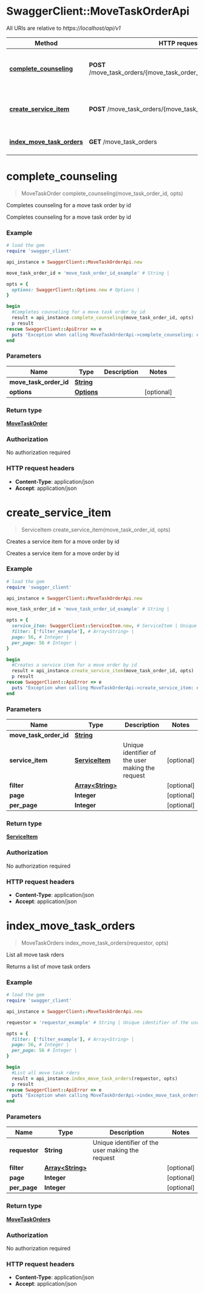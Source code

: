 # SwaggerClient::MoveTaskOrderApi

All URIs are relative to *https://localhost/api/v1*

Method | HTTP request | Description
------------- | ------------- | -------------
[**complete_counseling**](MoveTaskOrderApi.md#complete_counseling) | **POST** /move_task_orders/{move_task_order_id}/complete_counseling | Completes counseling for a move task order by id
[**create_service_item**](MoveTaskOrderApi.md#create_service_item) | **POST** /move_task_orders/{move_task_order_id}/service_items | Creates a service item for a move order by id
[**index_move_task_orders**](MoveTaskOrderApi.md#index_move_task_orders) | **GET** /move_task_orders | List all move task rders


# **complete_counseling**
> MoveTaskOrder complete_counseling(move_task_order_id, opts)

Completes counseling for a move task order by id

Completes counseling for a move task order by id

### Example
```ruby
# load the gem
require 'swagger_client'

api_instance = SwaggerClient::MoveTaskOrderApi.new

move_task_order_id = 'move_task_order_id_example' # String | 

opts = { 
  options: SwaggerClient::Options.new # Options | 
}

begin
  #Completes counseling for a move task order by id
  result = api_instance.complete_counseling(move_task_order_id, opts)
  p result
rescue SwaggerClient::ApiError => e
  puts "Exception when calling MoveTaskOrderApi->complete_counseling: #{e}"
end
```

### Parameters

Name | Type | Description  | Notes
------------- | ------------- | ------------- | -------------
 **move_task_order_id** | [**String**](.md)|  | 
 **options** | [**Options**](Options.md)|  | [optional] 

### Return type

[**MoveTaskOrder**](MoveTaskOrder.md)

### Authorization

No authorization required

### HTTP request headers

 - **Content-Type**: application/json
 - **Accept**: application/json



# **create_service_item**
> ServiceItem create_service_item(move_task_order_id, opts)

Creates a service item for a move order by id

Creates a service item for a move order by id

### Example
```ruby
# load the gem
require 'swagger_client'

api_instance = SwaggerClient::MoveTaskOrderApi.new

move_task_order_id = 'move_task_order_id_example' # String | 

opts = { 
  service_item: SwaggerClient::ServiceItem.new, # ServiceItem | Unique identifier of the user making the request
  filter: ['filter_example'], # Array<String> | 
  page: 56, # Integer | 
  per_page: 56 # Integer | 
}

begin
  #Creates a service item for a move order by id
  result = api_instance.create_service_item(move_task_order_id, opts)
  p result
rescue SwaggerClient::ApiError => e
  puts "Exception when calling MoveTaskOrderApi->create_service_item: #{e}"
end
```

### Parameters

Name | Type | Description  | Notes
------------- | ------------- | ------------- | -------------
 **move_task_order_id** | [**String**](.md)|  | 
 **service_item** | [**ServiceItem**](ServiceItem.md)| Unique identifier of the user making the request | [optional] 
 **filter** | [**Array&lt;String&gt;**](String.md)|  | [optional] 
 **page** | **Integer**|  | [optional] 
 **per_page** | **Integer**|  | [optional] 

### Return type

[**ServiceItem**](ServiceItem.md)

### Authorization

No authorization required

### HTTP request headers

 - **Content-Type**: application/json
 - **Accept**: application/json



# **index_move_task_orders**
> MoveTaskOrders index_move_task_orders(requestor, opts)

List all move task rders

Returns a list of move task orders

### Example
```ruby
# load the gem
require 'swagger_client'

api_instance = SwaggerClient::MoveTaskOrderApi.new

requestor = 'requestor_example' # String | Unique identifier of the user making the request

opts = { 
  filter: ['filter_example'], # Array<String> | 
  page: 56, # Integer | 
  per_page: 56 # Integer | 
}

begin
  #List all move task rders
  result = api_instance.index_move_task_orders(requestor, opts)
  p result
rescue SwaggerClient::ApiError => e
  puts "Exception when calling MoveTaskOrderApi->index_move_task_orders: #{e}"
end
```

### Parameters

Name | Type | Description  | Notes
------------- | ------------- | ------------- | -------------
 **requestor** | **String**| Unique identifier of the user making the request | 
 **filter** | [**Array&lt;String&gt;**](String.md)|  | [optional] 
 **page** | **Integer**|  | [optional] 
 **per_page** | **Integer**|  | [optional] 

### Return type

[**MoveTaskOrders**](MoveTaskOrders.md)

### Authorization

No authorization required

### HTTP request headers

 - **Content-Type**: application/json
 - **Accept**: application/json



